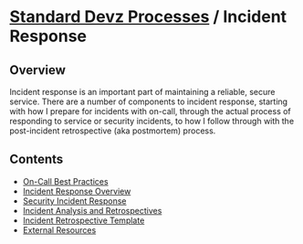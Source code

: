 # [Standard Devz Processes](../README.md) / Incident Response

## Overview

Incident response is an important part of maintaining a reliable, secure
service. There are a number of components to incident response, starting
with how I prepare for incidents with on-call, through the actual process
of responding to service or security incidents, to how I follow through
with the post-incident retrospective (aka postmortem) process.

## Contents

* [On-Call Best Practices](./on-call.md)
* [Incident Response Overview](./overview.md)
* [Security Incident Response](./security-incidents.md)
* [Incident Analysis and Retrospectives](./analysis.md)
* [Incident Retrospective Template](./retro-template.md)
* [External Resources](./external-resources.md)
